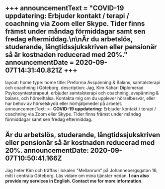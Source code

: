 +++
announcementText = "**COVID-19 uppdatering:** Erbjuder kontakt / terapi / coachning via Zoom eller Skype. Tider finns främst under måndag förmiddagar samt sen fredag eftermiddag.\n\nÄr du arbetslös, studerande, långtidssjukskriven eller pensionär så är kostnaden reducerad med 20%."
announcementDate = 2020-09-07T14:31:40.821Z
+++
---
layout: home
type: home
title: Preforma Avspänning & Balans, samtalsterapi och coachning i Göteborg.
description: Jag, Kim Kähäri Diplomerad Psykosyntesterapeut, erbjuder
  samtalsterapi och coachning, avspänning & balans, och hörselhälsa. Kontakta
  mig om du upplever hörselbesvär, eller har behov av hörselskydd eller
  hörhjälpmedel på arbetet.
announcementText: >-
  **COVID-19 uppdatering:** Erbjuder kontakt / terapi / coachning via Zoom eller
  Skype. Tider finns främst under måndag förmiddagar samt sen fredag
  eftermiddag.


  Är du arbetslös, studerande, långtidssjukskriven eller pensionär så är kostnaden reducerad med 20%.
announcementDate: 2020-09-07T10:50:41.166Z
---
Jag heter Kim och träffas i lokalen "Mellanrum" på Johannebergsgatan 16, mitt i centrala Göteborg. Läs vidare om mina tjänster nedan. **I can also provide my services in English.  Contact me for more information.**
